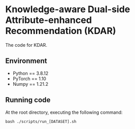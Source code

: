# Knowledge-aware Dual-side Attribute-enhanced Recommendation (KDAR)

The code for KDAR.
## Environment
* Python == 3.8.12
* PyTorch == 1.10
* Numpy == 1.21.2

## Running code
At the root directory, executing the following command:
```
bash ./scripts/run_[DATASET].sh
```